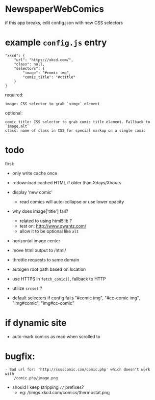 # NewspaperWebComics

if this app breaks, edit config.json with new CSS selectors


# example `config.js` entry

    "xkcd": {
        "url": "https://xkcd.com/",
        "class": null,
        "selectors": {
            "image": "#comic img",
            "comic_title": "#ctitle"
        }
    }

required:

    image: CSS selector to grab `<img>` element

optional:

    comic_title: CSS selector to grab comic title element. Fallback to `image.alt`
    class: name of class in CSS for special markup on a single comic

# todo

first:
- only write cache once
- redownload cached HTML if older than Xdays/Xhours
- display 'new comic'
    - read comics will auto-collapse or use lower opacity

- why does image['title'] fail?
    - related to using html5lib ?
    - test on: http://www.qwantz.com/
    - allow it to be optional like `alt`

- horizontal image center
- move html output to /html/

- throttle requests to same domain
- autogen root path based on location

- use HTTPS in `fetch_comic()`, fallback to HTTP
- utilize `srcset` ?

- default selectors if config fails
    "#comic img", "#cc-comic img", "img#comic", "img#cc-comic"

# if dynamic site

- auto-mark comics as read when scrolled to

# bugfix:

    - Bad url for: 'http://sssscomic.com/comic.php' which doesn't work with
        /comic.php/image.png

- should I keep stripping `//` prefixes?
    - eg: //imgs.xkcd.com/comics/thermostat.png
